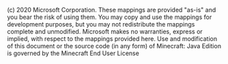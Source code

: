 (c) 2020 Microsoft Corporation. These mappings are provided "as-is" and you bear the risk of using them. You may copy and use the mappings for development purposes, but you may not redistribute the mappings complete and unmodified. Microsoft makes no warranties, express or implied, with respect to the mappings provided here. Use and modification of this document or the source code (in any form) of Minecraft: Java Edition is governed by the Minecraft End User License